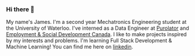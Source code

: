 ### Hi there 👋

My name's James. I'm a second year Mechatronics Engineering student at the University of Waterloo. I've interned as a Data Engineer at [Purolator](https://www.purolator.com/en) and [Employment & Social Development Canada](https://www.canada.ca/en/employment-social-development.html). I like to make projects inspired by my interests and problems. I'm learning Full Stack Development & Machine Learning! You can find me here on [linkedin](https://www.linkedin.com/in/jameschen416/).
